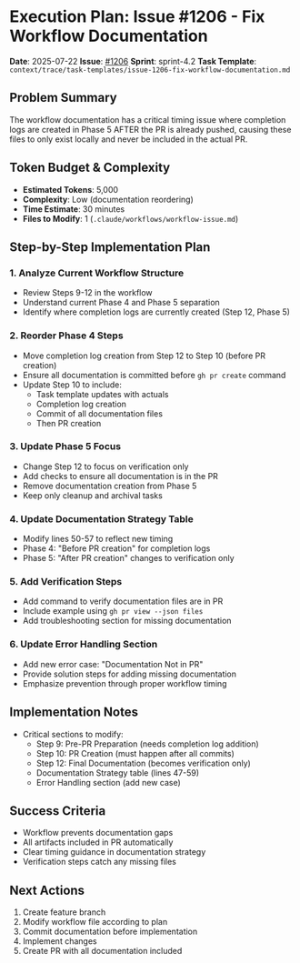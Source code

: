 # Execution Plan: Issue #1206 - Fix Workflow Documentation

**Date**: 2025-07-22
**Issue**: [#1206](https://github.com/anthropics/agent-context-template/issues/1206)
**Sprint**: sprint-4.2
**Task Template**: `context/trace/task-templates/issue-1206-fix-workflow-documentation.md`

## Problem Summary
The workflow documentation has a critical timing issue where completion logs are created in Phase 5 AFTER the PR is already pushed, causing these files to only exist locally and never be included in the actual PR.

## Token Budget & Complexity
- **Estimated Tokens**: 5,000
- **Complexity**: Low (documentation reordering)
- **Time Estimate**: 30 minutes
- **Files to Modify**: 1 (`.claude/workflows/workflow-issue.md`)

## Step-by-Step Implementation Plan

### 1. Analyze Current Workflow Structure
- Review Steps 9-12 in the workflow
- Understand current Phase 4 and Phase 5 separation
- Identify where completion logs are currently created (Step 12, Phase 5)

### 2. Reorder Phase 4 Steps
- Move completion log creation from Step 12 to Step 10 (before PR creation)
- Ensure all documentation is committed before `gh pr create` command
- Update Step 10 to include:
  - Task template updates with actuals
  - Completion log creation
  - Commit of all documentation files
  - Then PR creation

### 3. Update Phase 5 Focus
- Change Step 12 to focus on verification only
- Add checks to ensure all documentation is in the PR
- Remove documentation creation from Phase 5
- Keep only cleanup and archival tasks

### 4. Update Documentation Strategy Table
- Modify lines 50-57 to reflect new timing
- Phase 4: "Before PR creation" for completion logs
- Phase 5: "After PR creation" changes to verification only

### 5. Add Verification Steps
- Add command to verify documentation files are in PR
- Include example using `gh pr view --json files`
- Add troubleshooting section for missing documentation

### 6. Update Error Handling Section
- Add new error case: "Documentation Not in PR"
- Provide solution steps for adding missing documentation
- Emphasize prevention through proper workflow timing

## Implementation Notes
- Critical sections to modify:
  - Step 9: Pre-PR Preparation (needs completion log addition)
  - Step 10: PR Creation (must happen after all commits)
  - Step 12: Final Documentation (becomes verification only)
  - Documentation Strategy table (lines 47-59)
  - Error Handling section (add new case)

## Success Criteria
- Workflow prevents documentation gaps
- All artifacts included in PR automatically
- Clear timing guidance in documentation strategy
- Verification steps catch any missing files

## Next Actions
1. Create feature branch
2. Modify workflow file according to plan
3. Commit documentation before implementation
4. Implement changes
5. Create PR with all documentation included